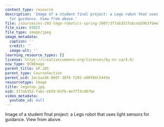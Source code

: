 ```yaml
---
content_type: resource
description: 'Image of a student final project: a Lego robot that uses light sensors
  for guidance. View from above.'
file: /courses/es-293-lego-robotics-spring-2007/3f7ab352fabceb59b3fb4e7ff3cd67be_legotop.jpg
file_size: 93025
file_type: image/jpeg
image_metadata:
  caption: ''
  credit: ''
  image-alt: ''
learning_resource_types: []
license: https://creativecommons.org/licenses/by-nc-sa/4.0/
ocw_type: OCWImage
parent_title: SP.285
parent_type: CourseSection
parent_uid: 3ac1aa36-8b07-38f8-f202-a90f68c5443e
resourcetype: Image
title: legotop.jpg
uid: 3f7ab352-fabc-eb59-b3fb-4e7ff3cd67be
video_metadata:
  youtube_id: null
---
```

Image of a student final project: a Lego robot that uses light sensors for guidance. View from above.